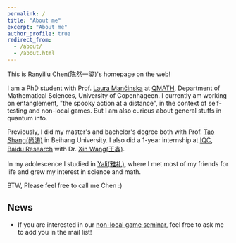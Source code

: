 ```yaml
---
permalink: /
title: "About me"
excerpt: "About me"
author_profile: true
redirect_from: 
  - /about/
  - /about.html
---
```


This is Ranyiliu Chen(陈然一鎏)'s homepage on the web!

I am a PhD student with Prof. [Laura Mančinska](https://www.math.ku.dk/english/staff/?pure=en/persons/604782) at [QMATH](https://qmath.ku.dk), Department of Mathematical Sciences, University of Copenhageen. I currently am working on entanglement, "the spooky action at a distance", in the context of self-testing and non-local games. But I am also curious about general stuffs in quantum info.

Previously, I did my master's and bachelor's degree both with Prof. [Tao Shang(尚涛)](https://cst.buaa.edu.cn/info/1111/2767.htm) in Beihang University. I also did a 1-year internship at [IQC, Baidu Research](https://quantum.baidu.com) with Dr. [Xin Wang(王鑫)](https://www.xinwang.info).

In my adolescence I studied in [Yali(雅礼)](https://en.wikipedia.org/wiki/Yali_High_School), where I met most of my friends for life and grew my interest in science and math.

BTW, Please feel free to call me Chen :)

## News

- If you are interested in our [non-local game seminar](https://sites.google.com/view/non-local-games?usp=sharing), feel free to ask me to add you in the mail list!